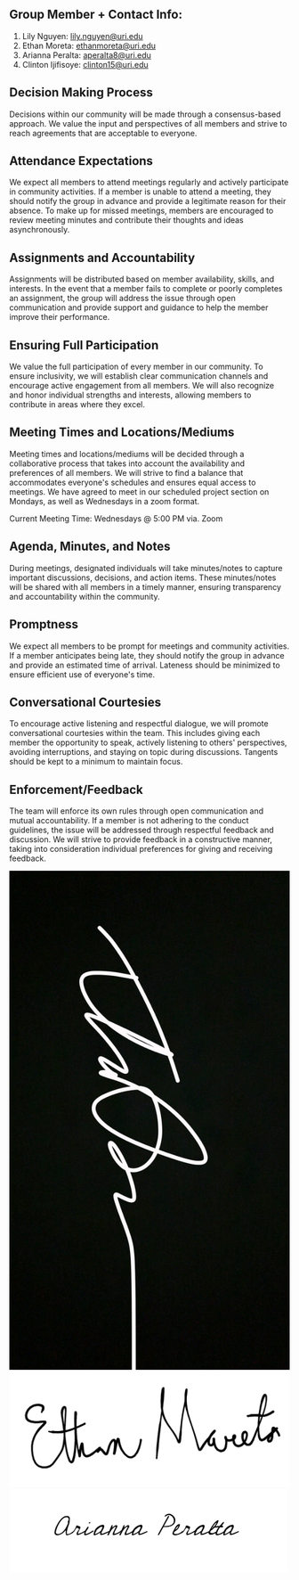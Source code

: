 ## Group Member + Contact Info:

1. Lily Nguyen: lily.nguyen@uri.edu
2. Ethan Moreta: ethanmoreta@uri.edu
3. Arianna Peralta: aperalta8@uri.edu
4. Clinton Ijifisoye: clinton15@uri.edu

## Decision Making Process

Decisions within our community will be made through a consensus-based approach. We value the input and perspectives of all members and strive to reach agreements that are acceptable to everyone.

## Attendance Expectations

We expect all members to attend meetings regularly and actively participate in community activities. If a member is unable to attend a meeting, they should notify the group in advance and provide a legitimate reason for their absence. To make up for missed meetings, members are encouraged to review meeting minutes and contribute their thoughts and ideas asynchronously.

## Assignments and Accountability

Assignments will be distributed based on member availability, skills, and interests. In the event that a member fails to complete or poorly completes an assignment, the group will address the issue through open communication and provide support and guidance to help the member improve their performance.

## Ensuring Full Participation

We value the full participation of every member in our community. To ensure inclusivity, we will establish clear communication channels and encourage active engagement from all members. We will also recognize and honor individual strengths and interests, allowing members to contribute in areas where they excel.

## Meeting Times and Locations/Mediums

Meeting times and locations/mediums will be decided through a collaborative process that takes into account the availability and preferences of all members. We will strive to find a balance that accommodates everyone's schedules and ensures equal access to meetings. We have agreed to meet in our scheduled project section on Mondays, as well as Wednesdays in a zoom format.

Current Meeting Time: Wednesdays @ 5:00 PM via. Zoom

## Agenda, Minutes, and Notes

During meetings, designated individuals will take minutes/notes to capture important discussions, decisions, and action items. These minutes/notes will be shared with all members in a timely manner, ensuring transparency and accountability within the community.

## Promptness

We expect all members to be prompt for meetings and community activities. If a member anticipates being late, they should notify the group in advance and provide an estimated time of arrival. Lateness should be minimized to ensure efficient use of everyone's time.

## Conversational Courtesies

To encourage active listening and respectful dialogue, we will promote conversational courtesies within the team. This includes giving each member the opportunity to speak, actively listening to others' perspectives, avoiding interruptions, and staying on topic during discussions. Tangents should be kept to a minimum to maintain focus.

## Enforcement/Feedback

The team will enforce its own rules through open communication and mutual accountability. If a member is not adhering to the conduct guidelines, the issue will be addressed through respectful feedback and discussion. We will strive to provide feedback in a constructive manner, taking into consideration individual preferences for giving and receiving feedback.

![Lily's sig](src/lily.JPG)
![Ethan's sig](src/EthansSignature.png)
![Arianna's sig](src/Ariannasignature.png)